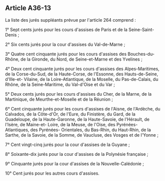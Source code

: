 Article A36-13
----
La liste des jurés suppléants prévue par l'article 264 comprend :

1° Sept cents jurés pour les cours d'assises de Paris et de la Seine-Saint-Denis
;

2° Six cents jurés pour la cour d'assises du Val-de-Marne ;

3° Quatre cent cinquante jurés pour les cours d'assises des Bouches-du-Rhône, de
la Gironde, du Nord, de Seine-et-Marne et des Yvelines ;

4° Deux cent cinquante jurés pour les cours d'assises des Alpes-Maritimes, de la
Corse-du-Sud, de la Haute-Corse, de l'Essonne, des Hauts-de-Seine, d'Ille-et-
Vilaine, de la Loire-Atlantique, de la Moselle, du Pas-de-Calais, du Rhône, de
la Seine-Maritime, du Val-d'Oise et du Var ;

5° Deux cents jurés pour les cours d'assises du Cher, de la Marne, de la
Martinique, de Meurthe-et-Moselle et de la Réunion ;

6° Cent cinquante jurés pour les cours d'assises de l'Aisne, de l'Ardèche, du
Calvados, de la Côte-d'Or, de l'Eure, du Finistère, du Gard, de la Guadeloupe,
de la Haute-Garonne, de la Haute-Savoie, de l'Hérault, de l'Isère, de Maine-et-
Loire, de la Meuse, de l'Oise, des Pyrénées-Atlantiques, des Pyrénées-
Orientales, du Bas-Rhin, du Haut-Rhin, de la Sarthe, de la Savoie, de la Somme,
de Vaucluse, des Vosges et de l'Yonne ;

7° Cent vingt-cinq jurés pour la cour d'assises de la Guyane ;

8° Soixante-dix jurés pour la cour d'assises de la Polynésie française ;

9° Cinquante jurés pour la cour d'assises de la Nouvelle-Calédonie ;

10° Cent jurés pour les autres cours d'assises.
